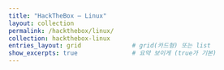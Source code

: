 ```yaml
---
title: "HackTheBox — Linux"
layout: collection
permalink: /hackthebox/linux/
collection: hackthebox-linux
entries_layout: grid              # grid(카드형) 또는 list
show_excerpts: true               # 요약 보이게 (true가 기본)                   
---
```


